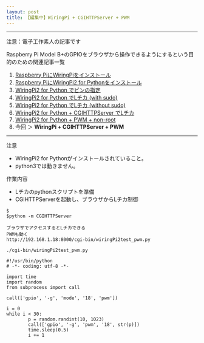 ```yaml
---
layout: post
title: 【編集中】WiringPi + CGIHTTPServer + PWM
---
```


------------------------------------
注意：電子工作素人の記事です

Raspberry Pi Model B+のGPIOをブラウザから操作できるようにするという目的のための関連記事一覧

1. [Raspberry PiにWiringPiをインストール](../000000/)
2. [Raspberry PiにWiringPi2 for Pythonをインストール](../000001/)
3. [WiringPi2 for Python でピンの指定](../000002/)
4. [WiringPi2 for Python でLチカ (with sudo)](../000003/)
5. [WiringPi2 for Python でLチカ (without sudo)](../000004/)
6. [WiringPi2 for Python + CGIHTTPServer でLチカ](../000005/)
7. [WiringPi2 for Python + PWM + non-root](../000007/)
8. 今回 ＞ __WiringPi + CGIHTTPServer + PWM__

------------------------------------

注意

+ WiringPi2 for Pythonがインストールされていること。
+ python3では動きません。


作業内容

+ Lチカのpythonスクリプトを準備
+ CGIHTTPServerを起動し、ブラウザからLチカ制御

```
$
$python -m CGIHTTPServer

ブラウザでアクセスするとLチカできる
PWMも動く
http://192.168.1.18:8000/cgi-bin/wiringPi2test_pwm.py

```

 ```
./cgi-bin/wiringPi2test_pwm.py

 #!/usr/bin/python
 # -*- coding: utf-8 -*-

 import time
 import random
 from subprocess import call

 call(['gpio', '-g', 'mode', '18', 'pwm'])

 i = 0
 while i < 30:
         p = random.randint(10, 1023)
         call(['gpio', '-g', 'pwm', '18', str(p)])
         time.sleep(0.5)
         i += 1

 ```
